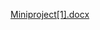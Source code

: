 [Miniproject[1].docx](https://github.com/priyadharshini0208/Airline_reservation/files/14100665/Miniproject.1.docx)

